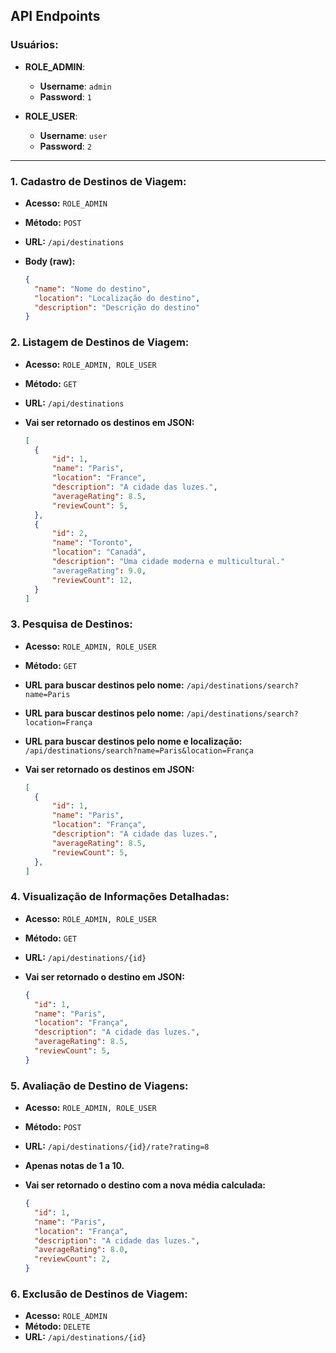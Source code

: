 ## API Endpoints

### Usuários:

- **ROLE_ADMIN**:
  - **Username**: `admin`
  - **Password**: `1`

- **ROLE_USER**:
  - **Username**: `user`
  - **Password**: `2`

---

### 1. Cadastro de Destinos de Viagem:

- **Acesso:** `ROLE_ADMIN`  
- **Método:** `POST`  
- **URL:** `/api/destinations`  
- **Body (raw):**

  ```json
  {
    "name": "Nome do destino",
    "location": "Localização do destino",
    "description": "Descrição do destino"
  }
  ```

### 2. Listagem de Destinos de Viagem:

- **Acesso:** `ROLE_ADMIN, ROLE_USER`  
- **Método:** `GET`  
- **URL:** `/api/destinations`  
- **Vai ser retornado os destinos em JSON:**

  ```json
  [
    {
        "id": 1,
        "name": "Paris",
        "location": "France",
        "description": "A cidade das luzes.",
        "averageRating": 8.5,
        "reviewCount": 5,
    },
    {
        "id": 2,
        "name": "Toronto",
        "location": "Canadá",
        "description": "Uma cidade moderna e multicultural."
        "averageRating": 9.0,
        "reviewCount": 12,
    }
  ]
  ```

### 3. Pesquisa de Destinos:

- **Acesso:** `ROLE_ADMIN, ROLE_USER`  
- **Método:** `GET`  
- **URL para buscar destinos pelo nome:** `/api/destinations/search?name=Paris`
- **URL para buscar destinos pelo nome:** `/api/destinations/search?location=França`
- **URL para buscar destinos pelo nome e localização:** `/api/destinations/search?name=Paris&location=França`
- **Vai ser retornado os destinos em JSON:**

  ```json
  [
    {
        "id": 1,
        "name": "Paris",
        "location": "França",
        "description": "A cidade das luzes.",
        "averageRating": 8.5,
        "reviewCount": 5,
    },
  ]
  ```

### 4. Visualização de Informações Detalhadas:

- **Acesso:** `ROLE_ADMIN, ROLE_USER`  
- **Método:** `GET`  
- **URL:** `/api/destinations/{id}`
- **Vai ser retornado o destino em JSON:**

  ```json
  {
    "id": 1,
    "name": "Paris",
    "location": "França",
    "description": "A cidade das luzes.",
    "averageRating": 8.5,
    "reviewCount": 5,
  }
  ```

### 5. Avaliação de Destino de Viagens:

- **Acesso:** `ROLE_ADMIN, ROLE_USER`  
- **Método:** `POST`  
- **URL:** `/api/destinations/{id}/rate?rating=8`
- **Apenas notas de 1 a 10.**
- **Vai ser retornado o destino com a nova média calculada:**

  ```json
  {
    "id": 1,
    "name": "Paris",
    "location": "França",
    "description": "A cidade das luzes.",
    "averageRating": 8.0,
    "reviewCount": 2,
  }
  ```

### 6. Exclusão de Destinos de Viagem:

- **Acesso:** `ROLE_ADMIN`  
- **Método:** `DELETE`  
- **URL:** `/api/destinations/{id}`
